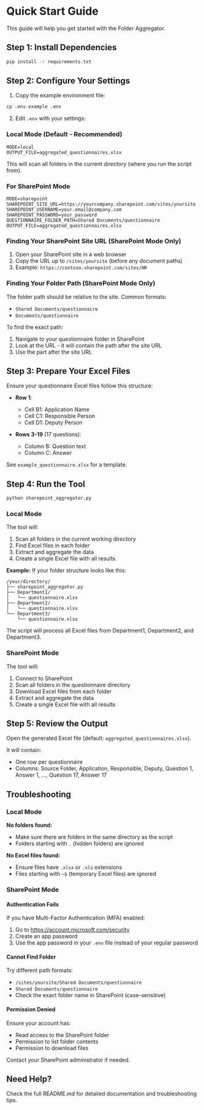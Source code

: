 # Quick Start Guide

This guide will help you get started with the Folder Aggregator.

## Step 1: Install Dependencies

```bash
pip install -r requirements.txt
```

## Step 2: Configure Your Settings

1. Copy the example environment file:
```bash
cp .env.example .env
```

2. Edit `.env` with your settings:

### Local Mode (Default - Recommended)

```env
MODE=local
OUTPUT_FILE=aggregated_questionnaires.xlsx
```

This will scan all folders in the current directory (where you run the script from).

### For SharePoint Mode

```env
MODE=sharepoint
SHAREPOINT_SITE_URL=https://yourcompany.sharepoint.com/sites/yoursite
SHAREPOINT_USERNAME=your.email@company.com
SHAREPOINT_PASSWORD=your_password
QUESTIONNAIRE_FOLDER_PATH=Shared Documents/questionnaire
OUTPUT_FILE=aggregated_questionnaires.xlsx
```

### Finding Your SharePoint Site URL (SharePoint Mode Only)

1. Open your SharePoint site in a web browser
2. Copy the URL up to `/sites/yoursite` (before any document paths)
3. Example: `https://contoso.sharepoint.com/sites/HR`

### Finding Your Folder Path (SharePoint Mode Only)

The folder path should be relative to the site. Common formats:
- `Shared Documents/questionnaire`
- `Documents/questionnaire`

To find the exact path:
1. Navigate to your questionnaire folder in SharePoint
2. Look at the URL - it will contain the path after the site URL
3. Use the part after the site URL

## Step 3: Prepare Your Excel Files

Ensure your questionnaire Excel files follow this structure:

- **Row 1**:
  - Cell B1: Application Name
  - Cell C1: Responsible Person
  - Cell D1: Deputy Person

- **Rows 3-19** (17 questions):
  - Column B: Question text
  - Column C: Answer

See `example_questionnaire.xlsx` for a template.

## Step 4: Run the Tool

```bash
python sharepoint_aggregator.py
```

### Local Mode

The tool will:
1. Scan all folders in the current working directory
2. Find Excel files in each folder
3. Extract and aggregate the data
4. Create a single Excel file with all results

**Example:**
If your folder structure looks like this:
```
/your/directory/
├── sharepoint_aggregator.py
├── Department1/
│   └── questionnaire.xlsx
├── Department2/
│   └── questionnaire.xlsx
└── Department3/
    └── questionnaire.xlsx
```

The script will process all Excel files from Department1, Department2, and Department3.

### SharePoint Mode

The tool will:
1. Connect to SharePoint
2. Scan all folders in the questionnaire directory
3. Download Excel files from each folder
4. Extract and aggregate the data
5. Create a single Excel file with all results

## Step 5: Review the Output

Open the generated Excel file (default: `aggregated_questionnaires.xlsx`).

It will contain:
- One row per questionnaire
- Columns: Source Folder, Application, Responsible, Deputy, Question 1, Answer 1, ..., Question 17, Answer 17

## Troubleshooting

### Local Mode

**No folders found:**
- Make sure there are folders in the same directory as the script
- Folders starting with `.` (hidden folders) are ignored

**No Excel files found:**
- Ensure files have `.xlsx` or `.xls` extensions
- Files starting with `~$` (temporary Excel files) are ignored

### SharePoint Mode

#### Authentication Fails

If you have Multi-Factor Authentication (MFA) enabled:
1. Go to https://account.microsoft.com/security
2. Create an app password
3. Use the app password in your `.env` file instead of your regular password

#### Cannot Find Folder

Try different path formats:
- `/sites/yoursite/Shared Documents/questionnaire`
- `Shared Documents/questionnaire`
- Check the exact folder name in SharePoint (case-sensitive)

#### Permission Denied

Ensure your account has:
- Read access to the SharePoint folder
- Permission to list folder contents
- Permission to download files

Contact your SharePoint administrator if needed.

## Need Help?

Check the full README.md for detailed documentation and troubleshooting tips.
